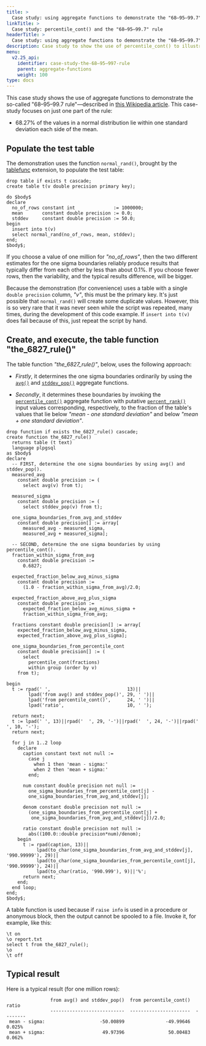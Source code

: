 ```yaml
---
title: >
  Case study: using aggregate functions to demonstrate the "68–95–99.7" rule
linkTitle: >
  Case study: percentile_cont() and the "68–95–99.7" rule
headerTitle: >
  Case study: using aggregate functions to demonstrate the "68–95–99.7" rule
description: Case study to show the use of percentile_cont() to illustrate the well-known "68–95–99.7" rule about a normal distribution.
menu:
  v2.25_api:
    identifier: case-study-the-68–95–997-rule
    parent: aggregate-functions
    weight: 100
type: docs
---
```


This case study shows the use of aggregate functions to demonstrate the so-called "68–95–99.7 rule"—described in [this Wikipedia article](https://en.wikipedia.org/wiki/68–95–99.7_rule). This case-study focuses on just one part of the rule:

- 68.27% of the values in a normal distribution lie within one standard deviation each side of the mean.

## Populate the test table

The demonstration uses the function `normal_rand()`, brought by the [tablefunc](../../../../../additional-features/pg-extensions/extension-tablefunc) extension, to populate the test table:

```plpgsql
drop table if exists t cascade;
create table t(v double precision primary key);

do $body$
declare
  no_of_rows constant int              := 1000000;
  mean       constant double precision := 0.0;
  stddev     constant double precision := 50.0;
begin
  insert into t(v)
  select normal_rand(no_of_rows, mean, stddev);
end;
$body$;
```

If you choose a value of one million for _"no_of_rows"_, then the two different estimates for the one sigma boundaries reliably produce results that typically differ from each other by less than about 0.1%. If you choose fewer rows, then the variability, and the typical results difference, will be bigger.

Because the demonstration (for convenience) uses a table with a single `double precision` column, _"v"_,  this must be the primary key. It's just possible that `normal_rand()` will create some duplicate values. However, this is so very rare that it was never seen while the script was repeated, many times, during the development of this code example. If `insert into t(v)` does fail because of this, just repeat the script by hand.

## Create, and execute, the  table function "the_6827_rule()"

The table function _"the_6827_rule()"_, below, uses the following approach:

- _Firstly_, it determines the one sigma boundaries ordinarily by using the [`avg()`](../function-syntax-semantics/avg-count-max-min-sum/#avg) and [`stddev_pop()`](../function-syntax-semantics/variance-stddev/#stddev-pop) aggregate functions.

- _Secondly_, it determines these boundaries by invoking the [`percentile_cont()`](../function-syntax-semantics/mode-percentile-disc-percentile-cont/#percentile-disc-percentile-cont) aggregate function with putative [`percent_rank()`](../../window_functions/function-syntax-semantics/percent-rank-cume-dist-ntile/#percent-rank) input values corresponding, respectively, to the fraction of the table's values that lie below _"mean - one standard deviation"_ and below _"mean + one standard deviation"_.

```plpgsql
drop function if exists the_6827_rule() cascade;
create function the_6827_rule()
  returns table (t text)
  language plpgsql
as $body$
declare
  -- FIRST, determine the one sigma boundaries by using avg() and stddev_pop().
  measured_avg
    constant double precision := (
      select avg(v) from t);

  measured_sigma
    constant double precision := (
      select stddev_pop(v) from t);

  one_sigma_boundaries_from_avg_and_stddev
    constant double precision[] := array[
      measured_avg - measured_sigma,
      measured_avg + measured_sigma];

  -- SECOND, determine the one sigma boundaries by using percentile_cont().
  fraction_within_sigma_from_avg
    constant double precision :=
      0.6827;

  expected_fraction_below_avg_minus_sigma
    constant double precision :=
      (1.0 - fraction_within_sigma_from_avg)/2.0;

  expected_fraction_above_avg_plus_sigma
    constant double precision :=
      expected_fraction_below_avg_minus_sigma +
      fraction_within_sigma_from_avg;

  fractions constant double precision[] := array[
    expected_fraction_below_avg_minus_sigma,
    expected_fraction_above_avg_plus_sigma];

  one_sigma_boundaries_from_percentile_cont
    constant double precision[] := (
      select
        percentile_cont(fractions)
        within group (order by v)
    from t);

begin
  t := rpad(' ',                            13)||
        lpad('from avg() and stddev_pop()', 29, ' ')||
        lpad('from percentile_cont()',      24, ' ')||
        lpad('ratio',                       10, ' ');

  return next;
  t := lpad(' ', 13)||rpad('  ', 29, '-')||rpad('  ', 24, '-')||rpad('  ', 10, '-');
  return next;

  for j in 1..2 loop
    declare
      caption constant text not null :=
        case j
          when 1 then 'mean - sigma:'
          when 2 then 'mean + sigma:'
        end;

      num constant double precision not null :=
        one_sigma_boundaries_from_percentile_cont[j] -
        one_sigma_boundaries_from_avg_and_stddev[j];

      denom constant double precision not null :=
        (one_sigma_boundaries_from_percentile_cont[j] +
         one_sigma_boundaries_from_avg_and_stddev[j])/2.0;

      ratio constant double precision not null :=
        abs((100.0::double precision*num)/denom);
    begin
      t := rpad(caption, 13)||
           lpad(to_char(one_sigma_boundaries_from_avg_and_stddev[j],  '990.99999'), 29)||
           lpad(to_char(one_sigma_boundaries_from_percentile_cont[j], '990.99999'), 24)||
           lpad(to_char(ratio, '990.999'), 9)||'%';
      return next;
    end;
  end loop;
end;
$body$;
```

A table function is used because if `raise info` is used in a procedure or anonymous block, then the output cannot be spooled to a file. Invoke it, for example, like this:

```plpgsql
\t on
\o report.txt
select t from the_6827_rule();
\o
\t off
```

## Typical result

Here is a typical result (for one million rows):

```output
                from avg() and stddev_pop()  from percentile_cont()     ratio
                ---------------------------  ----------------------  --------
 mean - sigma:                    -50.00899               -49.99646    0.025%
 mean + sigma:                     49.97396                50.00483    0.062%
```
